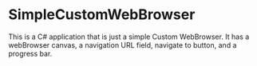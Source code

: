 # SimpleCustomWebBrowser
This is a C# application that is just a simple Custom WebBrowser. It has a webBrowser canvas, a navigation URL field, navigate to button, and a progress bar. 
